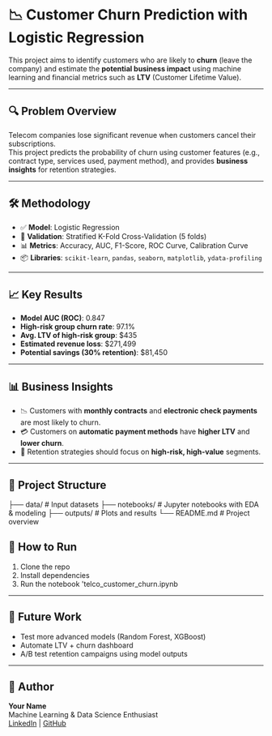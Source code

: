 # 📉 Customer Churn Prediction with Logistic Regression

This project aims to identify customers who are likely to **churn** (leave the company) and estimate the **potential business impact** using machine learning and financial metrics such as **LTV** (Customer Lifetime Value).

---

## 🔍 Problem Overview

Telecom companies lose significant revenue when customers cancel their subscriptions.  
This project predicts the probability of churn using customer features (e.g., contract type, services used, payment method), and provides **business insights** for retention strategies.

---

## 🛠️ Methodology

- ✅ **Model**: Logistic Regression  
- 🔄 **Validation**: Stratified K-Fold Cross-Validation (5 folds)  
- 📊 **Metrics**: Accuracy, AUC, F1-Score, ROC Curve, Calibration Curve  
- 📦 **Libraries**: `scikit-learn`, `pandas`, `seaborn`, `matplotlib`, `ydata-profiling`

---

## 📈 Key Results

- **Model AUC (ROC)**: 0.847  
- **High-risk group churn rate**: 97.1%  
- **Avg. LTV of high-risk group**: $435  
- **Estimated revenue loss**: $271,499  
- **Potential savings (30% retention)**: $81,450  

---

## 📊 Business Insights

- 📉 Customers with **monthly contracts** and **electronic check payments** are most likely to churn.
- 💳 Customers on **automatic payment methods** have **higher LTV** and **lower churn**.
- 🎯 Retention strategies should focus on **high-risk, high-value** segments.

---

## 📁 Project Structure

├── data/ # Input datasets
├── notebooks/ # Jupyter notebooks with EDA & modeling
├── outputs/ # Plots and results
└── README.md # Project overview




## 🚀 How to Run

1. Clone the repo  
2. Install dependencies  
3. Run the notebook
   'telco_customer_churn.ipynb


---

## 📌 Future Work

- Test more advanced models (Random Forest, XGBoost)
- Automate LTV + churn dashboard
- A/B test retention campaigns using model outputs

---

## 👤 Author

**Your Name**  
Machine Learning & Data Science Enthusiast  
[LinkedIn](https://www.linkedin.com) | [GitHub](https://github.com)

